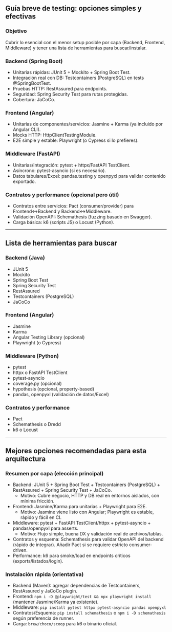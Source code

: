 ## Guía breve de testing: opciones simples y efectivas

### Objetivo
Cubrir lo esencial con el menor setup posible por capa (Backend, Frontend, Middleware) y tener una lista de herramientas para buscar/instalar.

### Backend (Spring Boot)
- Unitarias rápidas: JUnit 5 + Mockito + Spring Boot Test.
- Integración real con DB: Testcontainers (PostgreSQL) en tests @SpringBootTest.
- Pruebas HTTP: RestAssured para endpoints.
- Seguridad: Spring Security Test para rutas protegidas.
- Cobertura: JaCoCo.

### Frontend (Angular)
- Unitarias de componentes/servicios: Jasmine + Karma (ya incluido por Angular CLI).
- Mocks HTTP: HttpClientTestingModule.
- E2E simple y estable: Playwright (o Cypress si lo prefieres).

### Middleware (FastAPI)
- Unitarias/Integración: pytest + httpx/FastAPI TestClient.
- Asíncrono: pytest-asyncio (si es necesario).
- Datos tabulares/Excel: pandas.testing y openpyxl para validar contenido exportado.

### Contratos y performance (opcional pero útil)
- Contratos entre servicios: Pact (consumer/provider) para Frontend↔Backend y Backend↔Middleware.
- Validación OpenAPI: Schemathesis (fuzzing basado en Swagger).
- Carga básica: k6 (scripts JS) o Locust (Python).

---

## Lista de herramientas para buscar

### Backend (Java)
- JUnit 5
- Mockito
- Spring Boot Test
- Spring Security Test
- RestAssured
- Testcontainers (PostgreSQL)
- JaCoCo

### Frontend (Angular)
- Jasmine
- Karma
- Angular Testing Library (opcional)
- Playwright (o Cypress)

### Middleware (Python)
- pytest
- httpx o FastAPI TestClient
- pytest-asyncio
- coverage.py (opcional)
- hypothesis (opcional, property-based)
- pandas, openpyxl (validación de datos/Excel)

### Contratos y performance
- Pact
- Schemathesis o Dredd
- k6 o Locust

---

## Mejores opciones recomendadas para esta arquitectura

### Resumen por capa (elección principal)
- Backend: JUnit 5 + Spring Boot Test + Testcontainers (PostgreSQL) + RestAssured + Spring Security Test + JaCoCo.
  - Motivo: Cubre negocio, HTTP y DB real en entornos aislados, con mínima fricción.
- Frontend: Jasmine/Karma para unitarias + Playwright para E2E.
  - Motivo: Jasmine viene listo con Angular; Playwright es estable, rápido y fácil en CI.
- Middleware: pytest + FastAPI TestClient/httpx + pytest-asyncio + pandas/openpyxl para asserts.
  - Motivo: Flujo simple, buena DX y validación real de archivos/tablas.
- Contratos y esquema: Schemathesis para validar OpenAPI del backend (rápido de integrar). Añadir Pact si se requiere estricto consumer-driven.
- Performance: k6 para smoke/load en endpoints críticos (exports/listados/login).

### Instalación rápida (orientativa)
- Backend (Maven): agregar dependencias de Testcontainers, RestAssured y JaCoCo plugin.
- Frontend: `npm i -D @playwright/test && npx playwright install` (mantener Jasmine/Karma ya existente).
- Middleware: `pip install pytest httpx pytest-asyncio pandas openpyxl`
- Contratos/Esquema: `pip install schemathesis` o `npm i -D schemathesis` según preferencia de runner.
- Carga: `brew/choco/scoop` para k6 o binario oficial.


